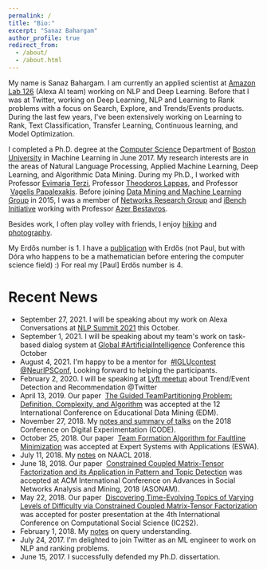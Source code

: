 ```yaml
---
permalink: /
title: "Bio:"
excerpt: "Sanaz Bahargam"
author_profile: true
redirect_from:
  - /about/
  - /about.html
---
```


My name is Sanaz Bahargam. I am currently an applied scientist at [Amazon Lab 126](https://amazon.jobs/en/teams/lab126/) (Alexa AI team) working on NLP and Deep Learning. Before that I was at Twitter, working on Deep Learning, NLP and Learning to Rank problems with a focus on Search, Explore, and Trends/Events products. During the last few years, I've been extensively working on Learning to Rank, Text Classification, Transfer Learning, Continuous learning, and Model Optimization. 

I completed a Ph.D. degree at the [Computer Science](http://www.cs.bu.edu/) Department of [Boston University](http://www.bu.edu/) in Machine Learning in June 2017.
My research interests are in the areas of Natural Language Processing, Applied Machine Learning, Deep Learning, and Algorithmic Data Mining.
During my Ph.D., I worked with Professor [Evimaria Terzi](http://cs-people.bu.edu/evimaria/), Professor [Theodoros Lappas](http://tedlappas.com/), and Professor  [Vagelis Papalexakis](http://www.cs.ucr.edu/~epapalex/). Before joining [Data Mining and Machine Learning Group](http://www.bu.edu/cs/dblab/) in 2015, I was a member of [Networks Research Group](http://www.bu.edu/cs/nrg/) and [iBench Initiative](https://sites.google.com/site/ibenchbu/) working with Professor [Azer Bestavros](http://azer.bestavros.net/).

Besides work, I often play volley with friends, I enjoy [hiking](https://photos.app.goo.gl/qB9zyZesNQTKm1GXA) and [photography](https://photos.app.goo.gl/GSWXzNiYngkzVQTu7). 

My Erdős number is 1. I have a [publication](https://sanazbahargam.github.io/publication/EDM2015) with Erdős (not Paul, but with Dóra who happens to be a mathematician before entering the computer science field) :) For real my [Paul] Erdős number is 4.

Recent News
======
* September 27, 2021. I will be speaking about my work on Alexa Conversations at [NLP Summit 2021](https://www.nlpsummit.org/alexa-conversations-an-ai-driven-approach-for-creating-task-oriented-dialogue-systems/) this October.
* September 1, 2021. I will be speaking about my team's work on task-based dialog system at [Global #ArtificialIntelligence](http://www.globalbigdataconference.com/santa-clara/global-artificial-intelligence-virtual-conference-127/speaker-details/sanaz-bahargan-114123.html) Conference this October
* August 4, 2021. I'm happy to be a mentor for  [#IGLUcontest @NeurIPSConf](https://www.iglu-contest.net/mentors), Looking forward to helping the participants.
* February 2, 2020. I will be speaking at [Lyft meetup](https://twitter.com/wimlds_bayarea/status/1230578670584004608?lang=ca) about Trend/Event Detection and Recommendation @Twitter
* April 13, 2019. Our paper  [The Guided TeamPartitioning Problem: Definition, Complexity, and Algorithm](https://sanazbahargam.github.io/publication/EDM2019) was accepted at the 12 International Conference on Educational Data Mining (EDM).
* November 27, 2018. My [notes and summary of talks](https://github.com/sanazbahargam/CODE2018) on the 2018 Conference on Digital Experimentation (CODE).
* October 25, 2018. Our paper  [Team Formation Algorithm for Faultline Minimization](https://sanazbahargam.github.io/publication/ESA2019) was accepted at Expert Systems with Applications (ESWA).
* July 11, 2018. My [notes](https://github.com/sanazbahargam/SanazBahargam.github.io) on NAACL 2018.
* June 18, 2018. Our paper  [Constrained Coupled Matrix-Tensor Factorization and its Application in Pattern and Topic Detection](https://sanazbahargam.github.io/publication/ASONAM2018) was accepted at ACM International Conference on Advances in Social Networks Analysis and Mining, 2018 (ASONAM).
* May 22, 2018. Our paper  [Discovering Time-Evolving Topics of Varying Levels of Difficulty via Constrained Coupled Matrix-Tensor Factorization](https://sanazbahargam.github.io/publication/IC2S22018) was accepted for poster presentation at the 4th International Conference on Computational Social Science (IC2S2).
* February 1, 2018. My [notes](https://github.com/sanazbahargam/Query-Understanding) on query understanding.
* July 24, 2017. I'm delighted to join Twitter as an ML engineer to work on NLP and ranking problems.
* June 15, 2017. I successfully defended my Ph.D. dissertation.
